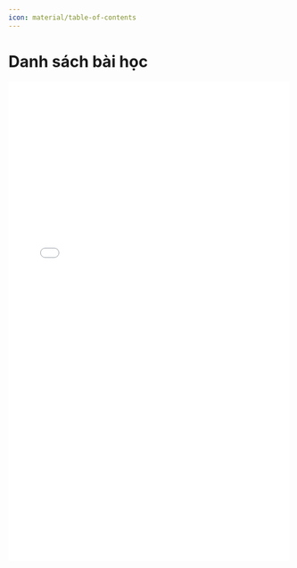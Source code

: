 ```yaml
---
icon: material/table-of-contents
---
```


# Danh sách bài học

<div>
    <iframe style="width: 100%; height: 860px" frameBorder=0 src="../topic-f-index.html">Danh sách bài học</iframe>
</div>